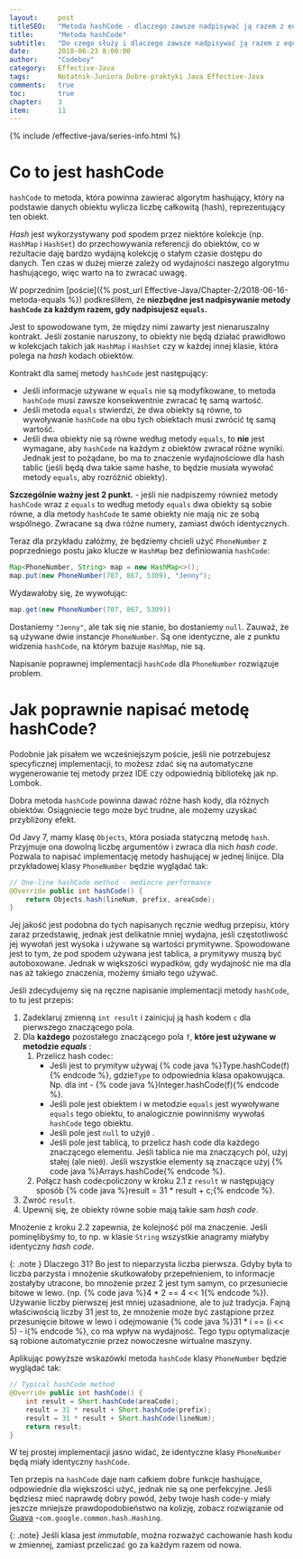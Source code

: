 ```yaml
---
layout:     post
titleSEO:   "Metoda hashCode - dlaczego zawsze nadpisywać ją razem z equals?"
title:      "Metoda hashCode"
subtitle:   "Do czego służy i dlaczego zawsze nadpisywać ją razem z equals?"
date:       2018-06-23 8:00:00
author:     "Codeboy"
category:   Effective-Java
tags:       Notatnik-Juniora Dobre-praktyki Java Effective-Java
comments:   true
toc:        true
chapter:    3
item:       11
---
```


{% include /effective-java/series-info.html %}

# Co to jest hashCode

`hashCode` to metoda, która powinna zawierać algorytm hashujący, który na podstawie danych obiektu wylicza liczbę całkowitą (hash), reprezentujący ten obiekt.

*Hash* jest wykorzystywany pod spodem przez niektóre kolekcje (np. `HashMap` i `HashSet`) do przechowywania referencji do obiektów, co w rezultacie daję bardzo wydajną kolekcję o stałym czasie dostępu do danych. Ten czas w dużej mierze zależy od wydajności naszego algorytmu hashującego, więc warto na to zwracać uwagę.

W poprzednim [poście]({% post_url Effective-Java/Chapter-2/2018-06-16-metoda-equals %}) podkreśliłem, że **niezbędne jest nadpisywanie metody `hashCode` za każdym razem, gdy nadpisujesz `equals`.**

Jest to spowodowane tym, że między nimi zawarty jest nienaruszalny kontrakt. Jeśli zostanie naruszony, to obiekty nie będą działać prawidłowo w kolekcjach takich jak `HashMap` i `HashSet` czy w każdej innej klasie, która polega na *hash* kodach obiektów. 

Kontrakt dla samej metody `hashCode` jest następujący:

- Jeśli informacje używane w `equals` nie są modyfikowane, to metoda `hashCode` musi zawsze konsekwentnie zwracać tę samą wartość.
- Jeśli metoda `equals` stwierdzi, że dwa obiekty są równe, to wywoływanie `hashCode` na obu tych obiektach musi zwrócić tę samą wartość.
- Jeśli dwa obiekty nie są równe według metody `equals`, to **nie** jest wymagane, aby `hashCode` na każdym z obiektów zwracał różne wyniki. Jednak jest to pożądane, bo ma to znaczenie wydajnościowe dla hash tablic (jeśli będą dwa takie same hashe, to będzie musiała wywołać metody `equals`, aby rozróżnić obiekty).

**Szczególnie ważny jest 2 punkt.** - jeśli nie nadpiszemy również metody `hashCode` wraz z `equals` to według metody `equals` dwa obiekty są sobie równe, a dla metody `hashCode` te same obiekty nie mają nic ze sobą wspólnego. Zwracane są dwa różne numery, zamiast dwóch identycznych.

Teraz dla przykładu załóżmy, że będziemy chcieli użyć `PhoneNumber` z poprzedniego postu jako klucze w `HashMap` bez definiowania `hashCode`:

```java
Map<PhoneNumber, String> map = new HashMap<>();
map.put(new PhoneNumber(707, 867, 5309), "Jenny");
```

Wydawałoby się, że wywołując:

```java
map.get(new PhoneNumber(707, 867, 5309))
```

Dostaniemy `"Jenny"`, ale tak się nie stanie, bo dostaniemy `null`. Zauważ, że są używane dwie instancje `PhoneNumber`. Są one identyczne, ale z punktu widzenia `hashCode`, na którym bazuje `HashMap`, nie są.

Napisanie poprawnej implementacji `hashCode` dla `PhoneNumber` rozwiązuje problem.

# Jak poprawnie napisać metodę hashCode?

Podobnie jak pisałem we wcześniejszym poście, jeśli nie potrzebujesz specyficznej implementacji, to możesz zdać się na automatyczne wygenerowanie tej metody przez IDE czy odpowiednią bibliotekę jak np. Lombok.

Dobra metoda `hashCode` powinna dawać różne hash kody, dla różnych obiektów. Osiągniecie tego może być trudne, ale możemy uzyskać przybliżony efekt.

Od Javy 7, mamy klasę `Objects`, która posiada statyczną metodę `hash`. Przyjmuje ona dowolną liczbę argumentów i zwraca dla nich *hash code*. Pozwala to napisać implementację metody hashującej w jednej linijce. Dla przykładowej klasy `PhoneNumber` będzie wyglądać tak:

```java
// One-line hashCode method - mediocre performance
@Override public int hashCode() {
    return Objects.hash(lineNum, prefix, areaCode);
}
```

Jej jakość jest podobna do tych napisanych ręcznie według przepisu, który zaraz przedstawię, jednak jest delikatnie mniej wydajna, jeśli częstotliwość jej wywołań jest wysoka i używane są wartości prymitywne. Spowodowane jest to tym, że pod spodem używana jest tablica, a prymitywy muszą być autoboxowane. Jednak w większości wypadków, gdy wydajność nie ma dla nas aż takiego znaczenia, możemy śmiało tego używać.

Jeśli zdecydujemy się na ręczne napisanie implementacji metody `hashCode`, to tu jest przepis:

1. Zadeklaruj zmienną `int result` i zainicjuj ją hash kodem `c` dla pierwszego znaczącego pola.
2. Dla **każdego** pozostałego znaczącego pola `f`, **które jest używane w metodzie *equals*** :
    1. Przelicz hash code`c`:
        - Jeśli jest to prymityw używaj {% code java %}Type.hashCode(f){% endcode %}, gdzie`Type` to odpowiednia klasa opakowująca. Np. dla int - {% code java %}Integer.hashCode(f){% endcode %}.
        - Jeśli pole jest obiektem i w metodzie `equals` jest wywoływane `equals` tego obiektu, to analogicznie powinniśmy wywołaś `hashCode` tego obiektu.
        - Jeśli pole jest `null` to użyj`0` .
        - Jeśli pole jest tablicą, to przelicz hash code dla każdego znaczącego elementu. Jeśli tablica nie ma znaczących pól, użyj stałej (ale nie`0`). Jeśli wszystkie elementy są znaczące użyj {% code java %}Arrays.hashCode{% endcode %}.
    2. Połącz hash code`c`policzony w kroku 2.1 z `result` w następujący sposób {% code java %}result = 31 * result + c;{% endcode %}.
3. Zwróć `result`.
4. Upewnij się, że obiekty równe sobie mają takie sam *hash code*.

Mnożenie z kroku 2.2 zapewnia, że kolejność pól ma znaczenie. Jeśli pominęlibyśmy to, to np. w klasie `String` wszystkie anagramy miałyby identyczny *hash code*.

{: .note }
Dlaczego 31? Bo jest to nieparzysta liczba pierwsza. Gdyby była to liczba parzysta i mnożenie skutkowałoby przepełnieniem, to informacje zostałyby utracone, bo mnożenie przez 2 jest tym samym, co przesuniecie bitowe w lewo. (np. {% code java %}4 * 2 == 4 << 1{% endcode %}). Używanie liczby pierwszej jest mniej uzasadnione, ale to już tradycja. Fajną właściwością liczby 31 jest to, że mnożenie może być zastąpione przez przesunięcie bitowe w lewo i odejmowanie {% code java %}31 * i == (i << 5) - i{% endcode %}, co ma wpływ na wydajność. Tego typu optymalizacje są robione automatycznie przez nowoczesne wirtualne maszyny.

Aplikując powyższe wskazówki metoda `hashCode` klasy `PhoneNumber` będzie wyglądać tak:
```java
// Typical hashCode method
@Override public int hashCode() {
    int result = Short.hashCode(areaCode);
    result = 31 * result + Short.hashCode(prefix);
    result = 31 * result + Short.hashCode(lineNum);
    return result;
}
```
W tej prostej implementacji jasno widać, że identyczne klasy `PhoneNumber` będą miały identyczny `hashCode`.

Ten przepis na `hashCode` daje nam całkiem dobre funkcje hashujące, odpowiednie dla większości użyć, jednak nie są one perfekcyjne. Jeśli będziesz mieć naprawdę dobry powód, żeby twoje hash code-y miały jeszcze mniejsze prawdopodobieństwo na kolizję, zobacz rozwiązanie od [Guava](https://memberservices.informit.com/my_account/webedition/9780134998060/html/epub/oebps/html/ref.xhtml#rGuava) -`com.google.common.hash.Hashing`.

{: .note}
Jeśli klasa jest *immutable*, można rozważyć cachowanie hash kodu w zmiennej, zamiast przeliczać go za każdym razem od nowa.